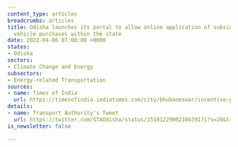 ```yaml
---
content_type: articles
breadcrumbs: articles
title: Odisha launches its portal to allow online application of subsidies for electric
  vehicle purchases within the state
date: 2022-04-06 07:00:00 +0000
states:
- Odisha
sectors:
- Climate Change and Energy
subsectors:
- Energy-related Transportation
sources:
- name: Times of India
  url: https://timesofindia.indiatimes.com/city/bhubaneswar/incentive-portal-for-ev-owners/articleshowprint/90601260.cms
details:
- name: Transport Authority's Tweet
  url: https://twitter.com/STAOdisha/status/1510122906210439171?s=20&t=QOO-wFF1e8oYFWdUp-Karw
is_newsletter: false

---
```

